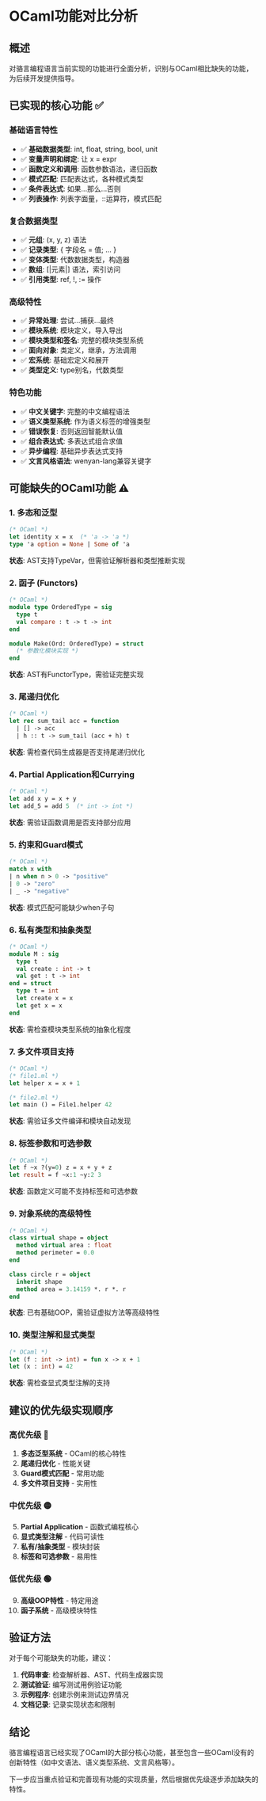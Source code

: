 # OCaml功能对比分析

## 概述

对骆言编程语言当前实现的功能进行全面分析，识别与OCaml相比缺失的功能，为后续开发提供指导。

## 已实现的核心功能 ✅

### 基础语言特性
- ✅ **基础数据类型**: int, float, string, bool, unit
- ✅ **变量声明和绑定**: 让 x = expr
- ✅ **函数定义和调用**: 函数参数语法，递归函数
- ✅ **模式匹配**: 匹配表达式，各种模式类型
- ✅ **条件表达式**: 如果...那么...否则
- ✅ **列表操作**: 列表字面量，::运算符，模式匹配

### 复合数据类型
- ✅ **元组**: (x, y, z) 语法
- ✅ **记录类型**: { 字段名 = 值; ... }
- ✅ **变体类型**: 代数数据类型，构造器
- ✅ **数组**: [|元素|] 语法，索引访问
- ✅ **引用类型**: ref, !, := 操作

### 高级特性
- ✅ **异常处理**: 尝试...捕获...最终
- ✅ **模块系统**: 模块定义，导入导出
- ✅ **模块类型和签名**: 完整的模块类型系统
- ✅ **面向对象**: 类定义，继承，方法调用
- ✅ **宏系统**: 基础宏定义和展开
- ✅ **类型定义**: type别名，代数类型

### 特色功能
- ✅ **中文关键字**: 完整的中文编程语法
- ✅ **语义类型系统**: 作为语义标签的增强类型
- ✅ **错误恢复**: 否则返回智能默认值
- ✅ **组合表达式**: 多表达式组合求值
- ✅ **异步编程**: 基础异步表达式支持
- ✅ **文言风格语法**: wenyan-lang兼容关键字

## 可能缺失的OCaml功能 ⚠️

### 1. 多态和泛型
```ocaml
(* OCaml *)
let identity x = x  (* 'a -> 'a *)
type 'a option = None | Some of 'a
```
**状态**: AST支持TypeVar，但需验证解析器和类型推断实现

### 2. 函子 (Functors)
```ocaml
(* OCaml *)
module type OrderedType = sig
  type t
  val compare : t -> t -> int
end

module Make(Ord: OrderedType) = struct
  (* 参数化模块实现 *)
end
```
**状态**: AST有FunctorType，需验证完整实现

### 3. 尾递归优化
```ocaml
(* OCaml *)
let rec sum_tail acc = function
  | [] -> acc
  | h :: t -> sum_tail (acc + h) t
```
**状态**: 需检查代码生成器是否支持尾递归优化

### 4. Partial Application和Currying
```ocaml
(* OCaml *)
let add x y = x + y
let add_5 = add 5  (* int -> int *)
```
**状态**: 需验证函数调用是否支持部分应用

### 5. 约束和Guard模式
```ocaml
(* OCaml *)
match x with
| n when n > 0 -> "positive"
| 0 -> "zero"
| _ -> "negative"
```
**状态**: 模式匹配可能缺少when子句

### 6. 私有类型和抽象类型
```ocaml
(* OCaml *)
module M : sig
  type t
  val create : int -> t
  val get : t -> int
end = struct
  type t = int
  let create x = x
  let get x = x
end
```
**状态**: 需检查模块类型系统的抽象化程度

### 7. 多文件项目支持
```ocaml
(* OCaml *)
(* file1.ml *)
let helper x = x + 1

(* file2.ml *)
let main () = File1.helper 42
```
**状态**: 需验证多文件编译和模块自动发现

### 8. 标签参数和可选参数
```ocaml
(* OCaml *)
let f ~x ?(y=0) z = x + y + z
let result = f ~x:1 ~y:2 3
```
**状态**: 函数定义可能不支持标签和可选参数

### 9. 对象系统的高级特性
```ocaml
(* OCaml *)
class virtual shape = object
  method virtual area : float
  method perimeter = 0.0
end

class circle r = object
  inherit shape
  method area = 3.14159 *. r *. r
end
```
**状态**: 已有基础OOP，需验证虚拟方法等高级特性

### 10. 类型注解和显式类型
```ocaml
(* OCaml *)
let (f : int -> int) = fun x -> x + 1
let (x : int) = 42
```
**状态**: 需检查显式类型注解的支持

## 建议的优先级实现顺序

### 高优先级 🔴
1. **多态泛型系统** - OCaml的核心特性
2. **尾递归优化** - 性能关键
3. **Guard模式匹配** - 常用功能
4. **多文件项目支持** - 实用性

### 中优先级 🟡
5. **Partial Application** - 函数式编程核心
6. **显式类型注解** - 代码可读性
7. **私有/抽象类型** - 模块封装
8. **标签和可选参数** - 易用性

### 低优先级 🟢
9. **高级OOP特性** - 特定用途
10. **函子系统** - 高级模块特性

## 验证方法

对于每个可能缺失的功能，建议：

1. **代码审查**: 检查解析器、AST、代码生成器实现
2. **测试验证**: 编写测试用例验证功能
3. **示例程序**: 创建示例来测试边界情况
4. **文档记录**: 记录实现状态和限制

## 结论

骆言编程语言已经实现了OCaml的大部分核心功能，甚至包含一些OCaml没有的创新特性（如中文语法、语义类型系统、文言风格等）。

下一步应当重点验证和完善现有功能的实现质量，然后根据优先级逐步添加缺失的特性。